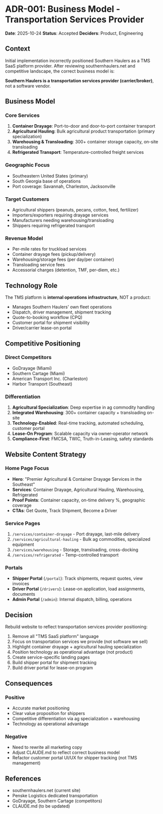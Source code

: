 # ADR-001: Business Model - Transportation Services Provider

**Date**: 2025-10-24
**Status**: Accepted
**Deciders**: Product, Engineering

## Context

Initial implementation incorrectly positioned Southern Haulers as a TMS SaaS platform provider. After reviewing southernhaulers.net and competitive landscape, the correct business model is:

**Southern Haulers is a transportation services provider (carrier/broker)**, not a software vendor.

## Business Model

### Core Services
1. **Container Drayage**: Port-to-door and door-to-port container transport
2. **Agricultural Hauling**: Bulk agricultural product transportation (primary specialization)
3. **Warehousing & Transloading**: 300+ container storage capacity, on-site transloading
4. **Refrigerated Transport**: Temperature-controlled freight services

### Geographic Focus
- Southeastern United States (primary)
- South Georgia base of operations
- Port coverage: Savannah, Charleston, Jacksonville

### Target Customers
- Agricultural shippers (peanuts, pecans, cotton, feed, fertilizer)
- Importers/exporters requiring drayage services
- Manufacturers needing warehousing/transloading
- Shippers requiring refrigerated transport

### Revenue Model
- Per-mile rates for truckload services
- Container drayage fees (pickup/delivery)
- Warehousing/storage fees (per day/per container)
- Transloading service fees
- Accessorial charges (detention, TMF, per-diem, etc.)

## Technology Role

The TMS platform is **internal operations infrastructure**, NOT a product:
- Manages Southern Haulers' own fleet operations
- Dispatch, driver management, shipment tracking
- Quote-to-booking workflow (CPQ)
- Customer portal for shipment visibility
- Driver/carrier lease-on portal

## Competitive Positioning

### Direct Competitors
- GoDrayage (Miami)
- Southern Cartage (Miami)
- American Transport Inc. (Charleston)
- Harbor Transport (Southeast)

### Differentiation
1. **Agricultural Specialization**: Deep expertise in ag commodity handling
2. **Integrated Warehousing**: 300+ container capacity + transloading on-site
3. **Technology-Enabled**: Real-time tracking, automated scheduling, customer portal
4. **Lease-On Program**: Scalable capacity via owner-operator network
5. **Compliance-First**: FMCSA, TWIC, Truth-in-Leasing, safety standards

## Website Content Strategy

### Home Page Focus
- **Hero**: "Premier Agricultural & Container Drayage Services in the Southeast"
- **Services**: Container Drayage, Agricultural Hauling, Warehousing, Refrigerated
- **Proof Points**: Container capacity, on-time delivery %, geographic coverage
- **CTAs**: Get Quote, Track Shipment, Become a Driver

### Service Pages
1. `/services/container-drayage` - Port drayage, last-mile delivery
2. `/services/agricultural-hauling` - Bulk ag commodities, specialized equipment
3. `/services/warehousing` - Storage, transloading, cross-docking
4. `/services/refrigerated` - Temp-controlled transport

### Portals
- **Shipper Portal** (`/portal`): Track shipments, request quotes, view invoices
- **Driver Portal** (`/drivers`): Lease-on application, load assignments, documents
- **Admin Portal** (`/admin`): Internal dispatch, billing, operations

## Decision

Rebuild website to reflect transportation services provider positioning:
1. Remove all "TMS SaaS platform" language
2. Focus on transportation services we provide (not software we sell)
3. Highlight container drayage + agricultural hauling specialization
4. Position technology as operational advantage (not product)
5. Create service-specific landing pages
6. Build shipper portal for shipment tracking
7. Build driver portal for lease-on program

## Consequences

### Positive
- Accurate market positioning
- Clear value proposition for shippers
- Competitive differentiation via ag specialization + warehousing
- Technology as operational advantage

### Negative
- Need to rewrite all marketing copy
- Adjust CLAUDE.md to reflect correct business model
- Refactor customer portal UI/UX for shipper tracking (not TMS management)

## References
- southernhaulers.net (current site)
- Penske Logistics dedicated transportation
- GoDrayage, Southern Cartage (competitors)
- CLAUDE.md (to be updated)
